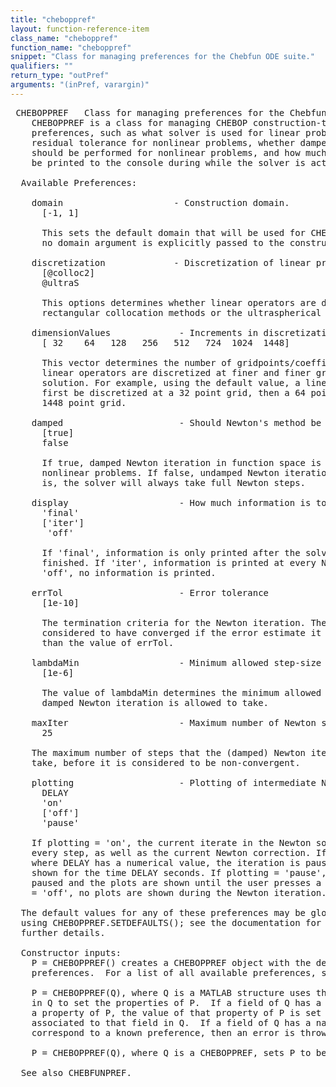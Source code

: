 ```yaml
---
title: "cheboppref"
layout: function-reference-item
class_name: "cheboppref"
function_name: "cheboppref"
snippet: "Class for managing preferences for the Chebfun ODE suite."
qualifiers: ""
return_type: "outPref"
arguments: "(inPref, varargin)"
---
```


<pre class="help-text"> CHEBOPPREF   Class for managing preferences for the Chebfun ODE suite.
    CHEBOPPREF is a class for managing CHEBOP construction-time and solver
    preferences, such as what solver is used for linear problem, the error or
    residual tolerance for nonlinear problems, whether damped Newton iteration
    should be performed for nonlinear problems, and how much information is to
    be printed to the console during while the solver is active. 
 
  Available Preferences:
 
    domain                     - Construction domain.
      [-1, 1]
 
      This sets the default domain that will be used for CHEBOP construction if
      no domain argument is explicitly passed to the constructor.
 
    discretization             - Discretization of linear problems
      [@colloc2]
      @ultraS
 
      This options determines whether linear operators are discretized using
      rectangular collocation methods or the ultraspherical method.
 
    dimensionValues             - Increments in discretization sizes
      [ 32    64   128   256   512   724  1024  1448]
 
      This vector determines the number of gridpoints/coefficients used as
      linear operators are discretized at finer and finer grids to resolve the
      solution. For example, using the default value, a linear operator would
      first be discretized at a 32 point grid, then a 64 point grid, up until a
      1448 point grid.
   
    damped                      - Should Newton's method be damped?
      [true]
      false
 
      If true, damped Newton iteration in function space is performed for
      nonlinear problems. If false, undamped Newton iteration is performed, that
      is, the solver will always take full Newton steps.
 
    display                     - How much information is to be printed
      'final'
      ['iter']
       'off'
 
      If 'final', information is only printed after the solver of BVPs has
      finished. If 'iter', information is printed at every Newton step. If
      'off', no information is printed.
 
    errTol                      - Error tolerance
      [1e-10]
 
      The termination criteria for the Newton iteration. The Newton iteration is
      considered to have converged if the error estimate it computes is less
      than the value of errTol.
 
    lambdaMin                   - Minimum allowed step-size
      [1e-6]
 
      The value of lambdaMin determines the minimum allowed step-size that the
      damped Newton iteration is allowed to take.
 
    maxIter                     - Maximum number of Newton steps
      25
 
    The maximum number of steps that the (damped) Newton iteration is allowed to
    take, before it is considered to be non-convergent.
 
    plotting                    - Plotting of intermediate Newton steps
      DELAY
      'on'
      ['off']
      'pause'
 
    If plotting = 'on', the current iterate in the Newton solution is plotted at
    every step, as well as the current Newton correction. If plotting = DELAY,
    where DELAY has a numerical value, the iteration is paused and the plots are
    shown for the time DELAY seconds. If plotting = 'pause', the iteration is
    paused and the plots are shown until the user presses a button. If plotting
    = 'off', no plots are shown during the Newton iteration.
 
  The default values for any of these preferences may be globally overridden
  using CHEBOPPREF.SETDEFAULTS(); see the documentation for that function for
  further details.
 
  Constructor inputs:
    P = CHEBOPPREF() creates a CHEBOPPREF object with the default values of the
    preferences.  For a list of all available preferences, see above.
 
    P = CHEBOPPREF(Q), where Q is a MATLAB structure uses the field/value pairs
    in Q to set the properties of P.  If a field of Q has a name which matches
    a property of P, the value of that property of P is set to the value
    associated to that field in Q.  If a field of Q has a name that does not
    correspond to a known preference, then an error is thrown.
 
    P = CHEBOPPREF(Q), where Q is a CHEBOPPREF, sets P to be a copy of Q.
 
  See also CHEBFUNPREF.
</pre>